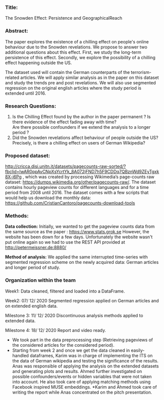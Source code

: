 ### Title:

The Snowden Effect: Persistence and GeographicalReach
 
### Abstract:

The paper explores the existence of a chilling effect on people's online behaviour due to the Snowden revelations.
We propose to answer two additional questions about this effect. First, we study the long-term persistence
of this effect. Secondly, we explore the possibility of a chilling effect happening outside the US.  

The dataset used will contain the German counterparts of the terrorism-related articles. We will 
apply similar analysis as in the paper on this dataset and study the trends pre and post revelations.
We will also use segmented regression on the original english articles where the study period is extended until 2016.


### Research Questions:  

1. Is the Chilling Effect found by the author in the paper permanent ? 
   Is there evidence of the effect fading away with time?   
   Are there possible confounders if we extend the analysis to a longer period ? 
2. Did the Snowden revelations affect behaviour of people outside the US?
   Precisely, is there a chilling effect on users of German Wikipedia?


### Proposed dataset:

http://cricca.disi.unitn.it/datasets/pagecounts-raw-sorted/?fbclid=IwAR0ppAvCNpXsYcrtYk_8A072jFND7h5F9CDDq7QBznWd9ZEyTgxk8X-i6Pg , which was created by processing Wikimedia’s page-counts raw dataset: 
https://dumps.wikimedia.org/other/pagecounts-raw/.
The dataset contains hourly pageview counts for different languages and for a time period from 2008 until 2016.
The dataset comes with a few scripts that would help us download the monthly data:
https://github.com/CristianCantoro/pagecounts-download-tools


### Methods: 

**Data collection:**
Initially, we wanted to get the pageview counts data from the same source as the paper : https://www.stats.grok.se
However, the website has been down for a few days. Unfortunately the website wasn't put online again so we had to use the REST API provided at http://petermeissner.de:8880/


**Method of analysis:**
We applied the same interrupted time-series with segmented regression scheme on the newly acquired data: German articles and longer period of study.


### Organization within the team
Week1: Data cleaned, filtered and loaded into a DataFrame.

Week2: 07/ 12/ 2020 Segmented regression applied on German articles and on extended english data.

Milestone 3: 11/ 12/ 2020 Discontinuous analysis methods applied to extended data.

Milestone 4: 18/ 12/ 2020 Report and video ready.

* We took part in the data preprocessing step (Retrieving pageviews of the considered articles for the considered period).
* Starting from week 2 and once we get the data cleaned in easily-handled dataframes, 
 Karim was in charge of implementing the ITS on the data of German wikipedia and testing the significance of the results. 
 Anas was responsible of applying the analysis on the extended datasets and generating plots and results.
 Ahmed further investigated on possible confounders/events or hidden variables that were not taken into account. He also took care of applying matching methods using Facebook inspired MUSE embeddings. 
*Karim and Ahmed took care of writing the report while Anas concentrated on the pitch presentation.





